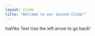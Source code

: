 ```yaml
---
layout: slide
title: "Welcome to our second slide!"
---
```

InaYiks Text
Use the left arrow to go back!
